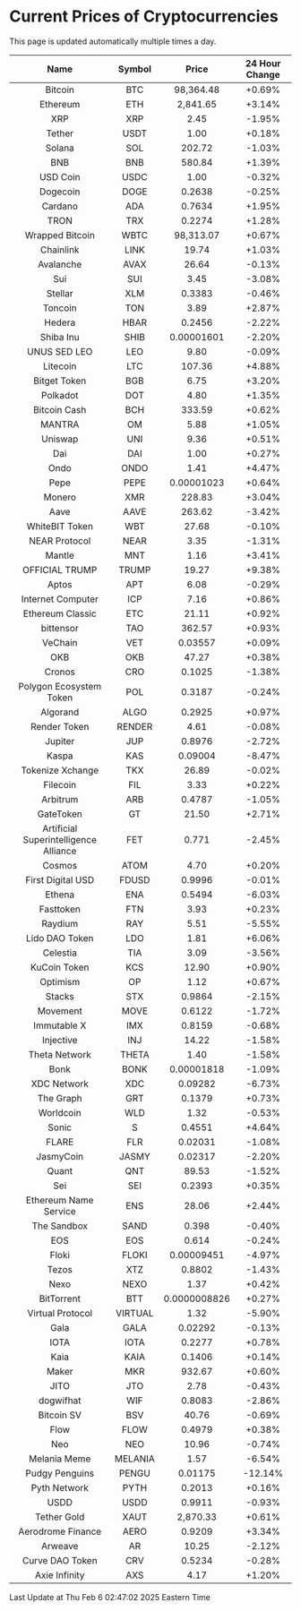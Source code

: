 # Current Prices of Cryptocurrencies
This page is updated automatically multiple times a day.

| Name | Symbol | Price | 24 Hour Change |
| :---: |:---:| :---: | :---: |
| Bitcoin | BTC | 98,364.48 | +0.69% |
| Ethereum | ETH | 2,841.65 | +3.14% |
| XRP | XRP | 2.45 | -1.95% |
| Tether | USDT | 1.00 | +0.18% |
| Solana | SOL | 202.72 | -1.03% |
| BNB | BNB | 580.84 | +1.39% |
| USD Coin | USDC | 1.00 | -0.32% |
| Dogecoin | DOGE | 0.2638 | -0.25% |
| Cardano | ADA | 0.7634 | +1.95% |
| TRON | TRX | 0.2274 | +1.28% |
| Wrapped Bitcoin | WBTC | 98,313.07 | +0.67% |
| Chainlink | LINK | 19.74 | +1.03% |
| Avalanche | AVAX | 26.64 | -0.13% |
| Sui | SUI | 3.45 | -3.08% |
| Stellar | XLM | 0.3383 | -0.46% |
| Toncoin | TON | 3.89 | +2.87% |
| Hedera | HBAR | 0.2456 | -2.22% |
| Shiba Inu | SHIB | 0.00001601 | -2.20% |
| UNUS SED LEO | LEO | 9.80 | -0.09% |
| Litecoin | LTC | 107.36 | +4.88% |
| Bitget Token | BGB | 6.75 | +3.20% |
| Polkadot | DOT | 4.80 | +1.35% |
| Bitcoin Cash | BCH | 333.59 | +0.62% |
| MANTRA | OM | 5.88 | +1.05% |
| Uniswap | UNI | 9.36 | +0.51% |
| Dai | DAI | 1.00 | +0.27% |
| Ondo | ONDO | 1.41 | +4.47% |
| Pepe | PEPE | 0.00001023 | +0.64% |
| Monero | XMR | 228.83 | +3.04% |
| Aave | AAVE | 263.62 | -3.42% |
| WhiteBIT Token | WBT | 27.68 | -0.10% |
| NEAR Protocol | NEAR | 3.35 | -1.31% |
| Mantle | MNT | 1.16 | +3.41% |
| OFFICIAL TRUMP | TRUMP | 19.27 | +9.38% |
| Aptos | APT | 6.08 | -0.29% |
| Internet Computer | ICP | 7.16 | +0.86% |
| Ethereum Classic | ETC | 21.11 | +0.92% |
| bittensor | TAO | 362.57 | +0.93% |
| VeChain | VET | 0.03557 | +0.09% |
| OKB | OKB | 47.27 | +0.38% |
| Cronos | CRO | 0.1025 | -1.38% |
| Polygon Ecosystem Token | POL | 0.3187 | -0.24% |
| Algorand | ALGO | 0.2925 | +0.97% |
| Render Token | RENDER | 4.61 | -0.08% |
| Jupiter | JUP | 0.8976 | -2.72% |
| Kaspa | KAS | 0.09004 | -8.47% |
| Tokenize Xchange | TKX | 26.89 | -0.02% |
| Filecoin | FIL | 3.33 | +0.22% |
| Arbitrum | ARB | 0.4787 | -1.05% |
| GateToken | GT | 21.50 | +2.71% |
| Artificial Superintelligence Alliance | FET | 0.771 | -2.45% |
| Cosmos | ATOM | 4.70 | +0.20% |
| First Digital USD | FDUSD | 0.9996 | -0.01% |
| Ethena | ENA | 0.5494 | -6.03% |
| Fasttoken | FTN | 3.93 | +0.23% |
| Raydium | RAY | 5.51 | -5.55% |
| Lido DAO Token | LDO | 1.81 | +6.06% |
| Celestia | TIA | 3.09 | -3.56% |
| KuCoin Token | KCS | 12.90 | +0.90% |
| Optimism | OP | 1.12 | +0.67% |
| Stacks | STX | 0.9864 | -2.15% |
| Movement | MOVE | 0.6122 | -1.72% |
| Immutable X | IMX | 0.8159 | -0.68% |
| Injective | INJ | 14.22 | -1.58% |
| Theta Network | THETA | 1.40 | -1.58% |
| Bonk | BONK | 0.00001818 | -1.09% |
| XDC Network | XDC | 0.09282 | -6.73% |
| The Graph | GRT | 0.1379 | +0.73% |
| Worldcoin | WLD | 1.32 | -0.53% |
| Sonic | S | 0.4551 | +4.64% |
| FLARE | FLR | 0.02031 | -1.08% |
| JasmyCoin | JASMY | 0.02317 | -2.20% |
| Quant | QNT | 89.53 | -1.52% |
| Sei | SEI | 0.2393 | +0.35% |
| Ethereum Name Service | ENS | 28.06 | +2.44% |
| The Sandbox | SAND | 0.398 | -0.40% |
| EOS | EOS | 0.614 | -0.24% |
| Floki | FLOKI | 0.00009451 | -4.97% |
| Tezos | XTZ | 0.8802 | -1.43% |
| Nexo | NEXO | 1.37 | +0.42% |
| BitTorrent | BTT | 0.0000008826 | +0.27% |
| Virtual Protocol | VIRTUAL | 1.32 | -5.90% |
| Gala | GALA | 0.02292 | -0.13% |
| IOTA | IOTA | 0.2277 | +0.78% |
| Kaia | KAIA | 0.1406 | +0.14% |
| Maker | MKR | 932.67 | +0.60% |
| JITO | JTO | 2.78 | -0.43% |
| dogwifhat | WIF | 0.8083 | -2.86% |
| Bitcoin SV | BSV | 40.76 | -0.69% |
| Flow | FLOW | 0.4979 | +0.38% |
| Neo | NEO | 10.96 | -0.74% |
| Melania Meme | MELANIA | 1.57 | -6.54% |
| Pudgy Penguins | PENGU | 0.01175 | -12.14% |
| Pyth Network | PYTH | 0.2013 | +0.16% |
| USDD | USDD | 0.9911 | -0.93% |
| Tether Gold | XAUT | 2,870.33 | +0.61% |
| Aerodrome Finance | AERO | 0.9209 | +3.34% |
| Arweave | AR | 10.25 | -2.12% |
| Curve DAO Token | CRV | 0.5234 | -0.28% |
| Axie Infinity | AXS | 4.17 | +1.20% |

Last Update at Thu Feb  6 02:47:02 2025 Eastern Time